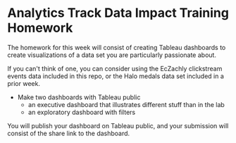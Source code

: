 # Analytics Track Data Impact Training Homework

The homework for this week will consist of creating Tableau dashboards to create visualizations of a data set you are particularly passionate about.

If you can't think of one, you can consider using the EcZachly clickstream events data included in this repo, or the Halo medals data set included in a prior week.

- Make two dashboards with Tableau public
  - an executive dashboard that illustrates different stuff than in the lab
  - an exploratory dashboard with filters
  
You will publish your dashboard on Tableau public, and your submission will consist of the share link to the dashboard.

